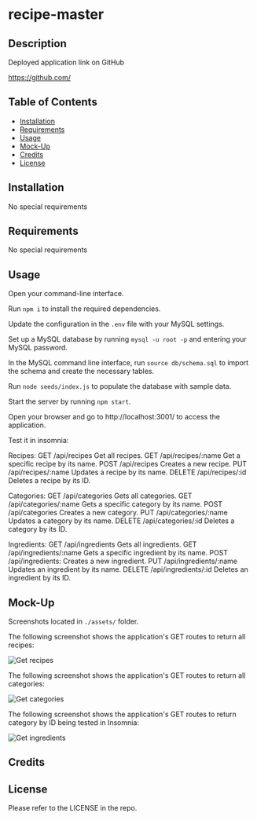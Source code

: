 # recipe-master

## Description

Deployed application link on GitHub

https://github.com/

## Table of Contents

- [Installation](#installation)
- [Requirements](#requirements)
- [Usage](#usage)
- [Mock-Up](#mock-up)
- [Credits](#credits)
- [License](#license)

## Installation

No special requirements

## Requirements

No special requirements

## Usage

Open your command-line interface.

Run `npm i` to install the required dependencies.

Update the configuration in the `.env` file with your MySQL settings.

Set up a MySQL database by running `mysql -u root -p` and entering your MySQL password.

In the MySQL command line interface, run `source db/schema.sql` to import the schema and create the necessary tables.

Run `node seeds/index.js` to populate the database with sample data.

Start the server by running `npm start`.

Open your browser and go to http://localhost:3001/ to access the application.

Test it in insomnia:

Recipes:
GET /api/recipes Get all recipes.
GET /api/recipes/:name Get a specific recipe by its name.
POST /api/recipes Creates a new recipe.
PUT /api/recipes/:name Updates a recipe by its name.
DELETE /api/recipes/:id Deletes a recipe by its ID.

Categories:
GET /api/categories Gets all categories.
GET /api/categories/:name Gets a specific category by its name.
POST /api/categories Creates a new category.
PUT /api/categories/:name Updates a category by its name.
DELETE /api/categories/:id Deletes a category by its ID.

Ingredients:
GET /api/ingredients Gets all ingredients.
GET /api/ingredients/:name Gets a specific ingredient by its name.
POST /api/ingredients: Creates a new ingredient.
PUT /api/ingredients/:name Updates an ingredient by its name.
DELETE /api/ingredients/:id Deletes an ingredient by its ID.

## Mock-Up

Screenshots located in `./assets/` folder.

The following screenshot shows the application's GET routes to return all recipes:

![Get recipes](./assets/get-recipes.png)

The following screenshot shows the application's GET routes to return all categories:

![Get categories](./assets/get-categories.png)

The following screenshot shows the application's GET routes to return category by ID being tested in Insomnia:

![Get ingredients](./assets/get-ingredients.png)

## Credits

## License

Please refer to the LICENSE in the repo.
